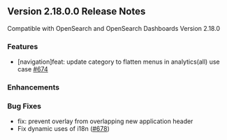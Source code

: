 ## Version 2.18.0.0 Release Notes
Compatible with OpenSearch and OpenSearch Dashboards Version 2.18.0

### Features
* [navigation]feat: update category to flatten menus in analytics(all) use case [#674](https://github.com/opensearch-project/dashboards-maps/pull/674)
### Enhancements
### Bug Fixes
* fix: prevent overlay from overlapping new application header
* Fix dynamic uses of i18n ([#678](https://github.com/opensearch-project/dashboards-maps/pull/678))

